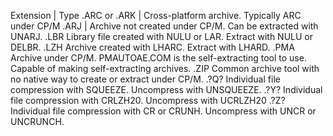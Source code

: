 Extension | Type
.ARC or .ARK | Cross-platform archive. Typically ARC under CP/M
.ARJ | Archive not created under CP/M. Can be extracted with UNARJ.
.LBR
Library file created with NULU or LAR. Extract with NULU or DELBR.
.LZH
Archive created with LHARC. Extract with LHARD.
.PMA
Archive under CP/M. PMAUTOAE.COM is the self-extracting tool to use. Capable of making self-extracting archives.
.ZIP
Common archive tool with no native way to create or extract under CP/M.
.?Q?
Individual file compression with SQUEEZE. Uncompress with UNSQUEEZE.
.?Y?
Individual file compression with CRLZH20. Uncompress with UCRLZH20
.?Z?
Individual file compression with CR or CRUNH. Uncompress with UNCR or UNCRUNCH.
